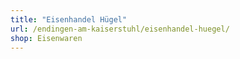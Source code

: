 ```yaml
---
title: "Eisenhandel Hügel"
url: /endingen-am-kaiserstuhl/eisenhandel-huegel/
shop: Eisenwaren
---
```

